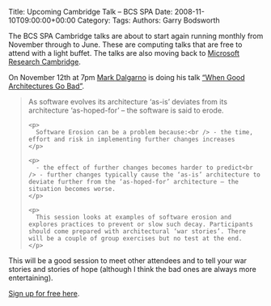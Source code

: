 Title: Upcoming Cambridge Talk &#8211; BCS SPA
Date: 2008-11-10T09:00:00+00:00
Category: 
Tags: 
Authors: Garry Bodsworth

<div>
  <p>
    The BCS SPA Cambridge talks are about to start again running monthly from November through to June. These are computing talks that are free to attend with a light buffet. The talks are also moving back to <a target="_blank" href="http://www.bcs-spa.org/cgi-bin/view/SPA/MicrosoftResearchCentreCambridge">Microsoft Research Cambridge</a>.
  </p>
  
  <p>
    On November 12th at 7pm <a target="_blank" href="http://blog.software-acumen.com/">Mark Dalgarno</a> is doing his talk <a target="_blank" href="http://www.bcs-spa.org/cgi-bin/view/SPA/WhenGoodArchitectureGoesBad">“When Good Architectures Go Bad”</a>.
  </p>
  
  <blockquote>
    <p>
      As software evolves its architecture ‘as-is’ deviates from its architecture ‘as-hoped-for’ – the software is said to erode.
    </p>
    
    <p>
      Software Erosion can be a problem because:<br /> - the time, effort and risk in implementing further changes increases
    </p>
    
    <p>
      - the effect of further changes becomes harder to predict<br /> - further changes typically cause the ‘as-is’ architecture to deviate further from the ‘as-hoped-for’ architecture – the situation becomes worse.
    </p>
    
    <p>
      This session looks at examples of software erosion and explores practices to prevent or slow such decay. Participants should come prepared with architectural ‘war stories’. There will be a couple of group exercises but no test at the end.
    </p>
  </blockquote>
  
  <p>
    This will be a good session to meet other attendees and to tell your war stories and stories of hope (although I think the bad ones are always more entertaining).
  </p>
  
  <p>
    <a target="_blank" href="http://www.bcs-spa.org/cgi-bin/view/SPA/WhenGoodArchitectureGoesBad">Sign up for free here</a>.
  </p>
  
  <p>
    <img class="content-block-fix" src="http://feeds.feedburner.com/%7Er/ProgrammersLog/%7E4/446297066" height="1" width="1" /></div>